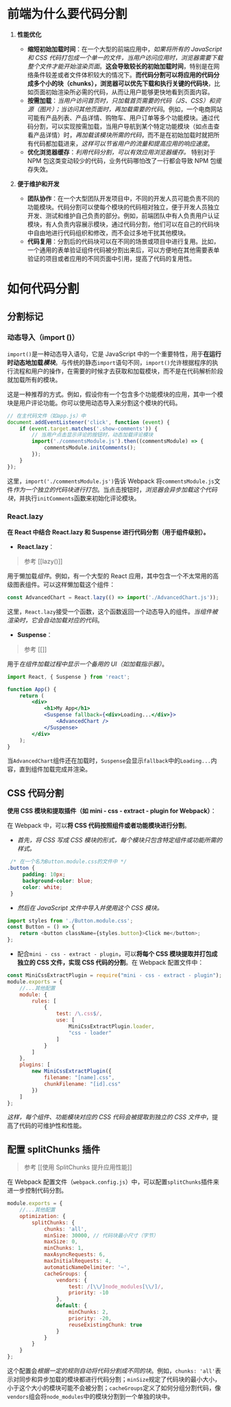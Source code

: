 # 前端为什么要代码分割

1. **性能优化**

    - **缩短初始加载时间**：在一个大型的前端应用中，*如果将所有的 JavaScript 和 CSS 代码打包成一个单一的文件，当用户访问应用时，浏览器需要下载整个文件才能开始渲染页面*。**这会导致较长的初始加载时间**，特别是在网络条件较差或者文件体积较大的情况下。**而代码分割可以将应用的代码分成多个小的块（chunks），浏览器可以优先下载和执行关键的代码块**，比如页面初始渲染所必需的代码，从而让用户能够更快地看到页面内容。
    - **按需加载**：*当用户访问首页时，只加载首页需要的代码（JS、CSS）和资源（图片）；当访问其他页面时，再加载需要的代码*。例如，一个电商网站可能有产品列表、产品详情、购物车、用户订单等多个功能模块。通过代码分割，可以实现按需加载，当用户导航到某个特定功能模块（如点击查看产品详情）时，*再加载该模块所需的代码*，而不是在初始加载时就把所有代码都加载进来，*这样可以节省用户的流量和提高应用的响应速度*。
    - **优化浏览器缓存**：*利用代码分割，可以有效应用浏览器缓存。* 特别对于 NPM 包这类变动较少的代码，业务代码哪怕改了一行都会导致 NPM 包缓存失效。

2. **便于维护和开发**
    
    - **团队协作**：在一个大型团队开发项目中，不同的开发人员可能负责不同的功能模块。代码分割可以使每个模块的代码相对独立，便于开发人员独立开发、测试和维护自己负责的部分。例如，前端团队中有人负责用户认证模块，有人负责内容展示模块，通过代码分割，他们可以在自己的代码块中自由地进行代码组织和修改，而不会过多地干扰其他模块。
    - **代码复用**：分割后的代码块可以在不同的场景或项目中进行复用。比如，一个通用的表单验证组件代码被分割出来后，可以方便地在其他需要表单验证的项目或者应用的不同页面中引用，提高了代码的复用性。

# 如何代码分割

## 分割标记

### 动态导入（import ()）

`import()`是一种动态导入语句，它是 JavaScript 中的一个重要特性，用于**在运行时动态地加载*模块***。与传统的静态`import`语句不同，`import()`允许根据程序的执行流程和用户的操作，在需要的时候才去获取和加载模块，而不是在代码解析阶段就加载所有的模块。

这是一种推荐的方式。例如，假设你有一个包含多个功能模块的应用，其中一个模块是用户评论功能。你可以使用动态导入来分割这个模块的代码。

```js
// 在主代码文件（如app.js）中
document.addEventListener('click', function (event) {
    if (event.target.matches('.show-comments')) {
        // 当用户点击显示评论的按钮时，动态加载评论模块
        import('./commentsModule.js').then((commentsModule) => {
            commentsModule.initComments();
        });
    }
});
```

这里，`import('./commentsModule.js')`告诉 Webpack 将`commentsModule.js`文件*作为一个独立的代码块进行打包*。当点击按钮时，*浏览器会异步加载这个代码块*，并执行`initComments`函数来初始化评论模块。

### React.lazy

**在 React 中结合 React.lazy 和 Suspense 进行代码分割（用于组件级别）。**

- **React.lazy**：

> 参考 [[lazy()]]

用于懒加载*组件*。例如，有一个大型的 React 应用，其中包含一个不太常用的高级图表组件。可以这样懒加载这个组件：

```js
const AdvancedChart = React.lazy(() => import('./AdvancedChart.js'));
```

这里，`React.lazy`接受一个函数，这个函数返回一个动态导入的组件。*当组件被渲染时，它会自动加载对应的代码*。

- **Suspense**：

> 参考 [[<Suspense>]]

用于*在组件加载过程中显示一个备用的 UI（如加载指示器）*。
  
```jsx
import React, { Suspense } from 'react';

function App() {
    return (
        <div>
            <h1>My App</h1>
            <Suspense fallback={<div>Loading...</div>}>
                <AdvancedChart />
            </Suspense>
        </div>
    );
}
```

当`AdvancedChart`组件还在加载时，`Suspense`会显示`fallback`中的`Loading...`内容，直到组件加载完成并渲染。


## CSS 代码分割

**使用 CSS 模块和提取插件（如 mini - css - extract - plugin for Webpack）**：

在 Webpack 中，可以**将 CSS 代码按照组件或者功能模块进行分割**。

- *首先，将 CSS 写成 CSS 模块的形式，每个模块只包含特定组件或功能所需的样式。*

```css
 /* 在一个名为Button.module.css的文件中 */
.button {
     padding: 10px;
     background-color: blue;
     color: white;
 }
```

- *然后在 JavaScript 文件中导入并使用这个 CSS 模块。*

```js
import styles from './Button.module.css';
const Button = () => {
    return <button className={styles.button}>Click me</button>;
};
```

- 配合`mini - css - extract - plugin`，可以**将每个 CSS 模块提取并打包成独立的 CSS 文件，实现 CSS 代码的分割**。在 Webpack 配置文件中：

```js
const MiniCssExtractPlugin = require("mini - css - extract - plugin");
module.exports = {
    //...其他配置
    module: {
        rules: [
            {
                test: /\.css$/,
                use: [
                    MiniCssExtractPlugin.loader,
                    "css - loader"
                ]
            }
        ]
    },
    plugins: [
        new MiniCssExtractPlugin({
            filename: "[name].css",
            chunkFilename: "[id].css"
        })
    ]
};
```

*这样，每个组件、功能模块对应的 CSS 代码会被提取到独立的 CSS 文件中*，提高了代码的可维护性和性能。

## 配置 splitChunks 插件

> 参考 [[使用 SplitChunks 提升应用性能]]

在 Webpack 配置文件（`webpack.config.js`）中，可以配置`splitChunks`插件来进一步控制代码分割。

```js
module.exports = {
    //...其他配置
    optimization: {
        splitChunks: {
            chunks: 'all',
            minSize: 30000, // 代码块最小尺寸（字节）
            maxSize: 0,
            minChunks: 1,
            maxAsyncRequests: 6,
            maxInitialRequests: 4,
            automaticNameDelimiter: '~',
            cacheGroups: {
                vendors: {
                    test: /[\\/]node_modules[\\/]/,
                    priority: -10
                },
                default: {
                    minChunks: 2,
                    priority: -20,
                    reuseExistingChunk: true
                }
            }
        }
    }
};
```

这个配置会*根据一定的规则自动将代码分割成不同的块*。例如，`chunks: 'all'`表示对同步和异步加载的模块都进行代码分割；`minSize`规定了代码块的最小大小，小于这个大小的模块可能不会被分割；`cacheGroups`定义了如何分组分割代码，像`vendors`组会将`node_modules`中的模块分割到一个单独的块中。